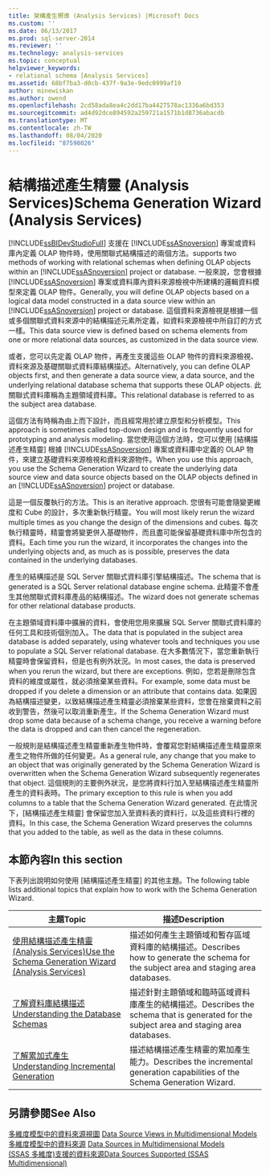 ```yaml
---
title: 架構產生嚮導 (Analysis Services) |Microsoft Docs
ms.custom: ''
ms.date: 06/13/2017
ms.prod: sql-server-2014
ms.reviewer: ''
ms.technology: analysis-services
ms.topic: conceptual
helpviewer_keywords:
- relational schema [Analysis Services]
ms.assetid: 68bf7ba3-d0cb-437f-9a3e-9edc0999af19
author: minewiskan
ms.author: owend
ms.openlocfilehash: 2cd58ada8ea4c2dd17ba4427578ac1336a6bd353
ms.sourcegitcommit: ad4d92dce894592a259721a1571b1d8736abacdb
ms.translationtype: MT
ms.contentlocale: zh-TW
ms.lasthandoff: 08/04/2020
ms.locfileid: "87598026"
---
```

# <a name="schema-generation-wizard-analysis-services"></a><span data-ttu-id="81220-102">結構描述產生精靈 (Analysis Services)</span><span class="sxs-lookup"><span data-stu-id="81220-102">Schema Generation Wizard (Analysis Services)</span></span>
  [!INCLUDE[ssBIDevStudioFull](../../includes/ssbidevstudiofull-md.md)] <span data-ttu-id="81220-103">支援在 [!INCLUDE[ssASnoversion](../../includes/ssasnoversion-md.md)] 專案或資料庫內定義 OLAP 物件時，使用關聯式結構描述的兩個方法。</span><span class="sxs-lookup"><span data-stu-id="81220-103">supports two methods of working with relational schemas when defining OLAP objects within an [!INCLUDE[ssASnoversion](../../includes/ssasnoversion-md.md)] project or database.</span></span> <span data-ttu-id="81220-104">一般來說，您會根據 [!INCLUDE[ssASnoversion](../../includes/ssasnoversion-md.md)] 專案或資料庫內資料來源檢視中所建構的邏輯資料模型來定義 OLAP 物件。</span><span class="sxs-lookup"><span data-stu-id="81220-104">Generally, you will define OLAP objects based on a logical data model constructed in a data source view within an [!INCLUDE[ssASnoversion](../../includes/ssasnoversion-md.md)] project or database.</span></span> <span data-ttu-id="81220-105">這個資料來源檢視是根據一個或多個關聯式資料來源中的結構描述元素所定義，如資料來源檢視中所自訂的方式一樣。</span><span class="sxs-lookup"><span data-stu-id="81220-105">This data source view is defined based on schema elements from one or more relational data sources, as customized in the data source view.</span></span>  
  
 <span data-ttu-id="81220-106">或者，您可以先定義 OLAP 物件，再產生支援這些 OLAP 物件的資料來源檢視、資料來源及基礎關聯式資料庫結構描述。</span><span class="sxs-lookup"><span data-stu-id="81220-106">Alternatively, you can define OLAP objects first, and then generate a data source view, a data source, and the underlying relational database schema that supports these OLAP objects.</span></span> <span data-ttu-id="81220-107">此關聯式資料庫稱為主題領域資料庫。</span><span class="sxs-lookup"><span data-stu-id="81220-107">This relational database is referred to as the subject area database.</span></span>  
  
 <span data-ttu-id="81220-108">這個方法有時稱為由上而下設計，而且經常用於建立原型和分析模型。</span><span class="sxs-lookup"><span data-stu-id="81220-108">This approach is sometimes called top-down design and is frequently used for prototyping and analysis modeling.</span></span> <span data-ttu-id="81220-109">當您使用這個方法時，您可以使用 [結構描述產生精靈] 根據 [!INCLUDE[ssASnoversion](../../includes/ssasnoversion-md.md)] 專案或資料庫中定義的 OLAP 物件，來建立基礎資料來源檢視和資料來源物件。</span><span class="sxs-lookup"><span data-stu-id="81220-109">When you use this approach, you use the Schema Generation Wizard to create the underlying data source view and data source objects based on the OLAP objects defined in an [!INCLUDE[ssASnoversion](../../includes/ssasnoversion-md.md)] project or database.</span></span>  
  
 <span data-ttu-id="81220-110">這是一個反覆執行的方法。</span><span class="sxs-lookup"><span data-stu-id="81220-110">This is an iterative approach.</span></span> <span data-ttu-id="81220-111">您很有可能會隨變更維度和 Cube 的設計，多次重新執行精靈。</span><span class="sxs-lookup"><span data-stu-id="81220-111">You will most likely rerun the wizard multiple times as you change the design of the dimensions and cubes.</span></span> <span data-ttu-id="81220-112">每次執行精靈時，精靈會將變更併入基礎物件，而且盡可能保留基礎資料庫中所包含的資料。</span><span class="sxs-lookup"><span data-stu-id="81220-112">Each time you run the wizard, it incorporates the changes into the underlying objects and, as much as is possible, preserves the data contained in the underlying databases.</span></span>  
  
 <span data-ttu-id="81220-113">產生的結構描述是 SQL Server 關聯式資料庫引擎結構描述。</span><span class="sxs-lookup"><span data-stu-id="81220-113">The schema that is generated is a SQL Server relational database engine schema.</span></span> <span data-ttu-id="81220-114">此精靈不會產生其他關聯式資料庫產品的結構描述。</span><span class="sxs-lookup"><span data-stu-id="81220-114">The wizard does not generate schemas for other relational database products.</span></span>  
  
 <span data-ttu-id="81220-115">在主題領域資料庫中擴展的資料，會使用您用來擴展 SQL Server 關聯式資料庫的任何工具和技術個別加入。</span><span class="sxs-lookup"><span data-stu-id="81220-115">The data that is populated in the subject area database is added separately, using whatever tools and techniques you use to populate a SQL Server relational database.</span></span> <span data-ttu-id="81220-116">在大多數情況下，當您重新執行精靈時會保留資料，但是也有例外狀況。</span><span class="sxs-lookup"><span data-stu-id="81220-116">In most cases, the data is preserved when you rerun the wizard, but there are exceptions.</span></span> <span data-ttu-id="81220-117">例如，您若是刪除包含資料的維度或屬性，就必須捨棄某些資料。</span><span class="sxs-lookup"><span data-stu-id="81220-117">For example, some data must be dropped if you delete a dimension or an attribute that contains data.</span></span> <span data-ttu-id="81220-118">如果因為結構描述變更，以致結構描述產生精靈必須捨棄某些資料，您會在捨棄資料之前收到警告，然後可以取消重新產生。</span><span class="sxs-lookup"><span data-stu-id="81220-118">If the Schema Generation Wizard must drop some data because of a schema change, you receive a warning before the data is dropped and can then cancel the regeneration.</span></span>  
  
 <span data-ttu-id="81220-119">一般規則是結構描述產生精靈重新產生物件時，會覆寫您對結構描述產生精靈原來產生之物件所做的任何變更。</span><span class="sxs-lookup"><span data-stu-id="81220-119">As a general rule, any change that you make to an object that was originally generated by the Schema Generation Wizard is overwritten when the Schema Generation Wizard subsequently regenerates that object.</span></span> <span data-ttu-id="81220-120">這個規則的主要例外狀況，是您將資料行加入至結構描述產生精靈所產生的資料表時。</span><span class="sxs-lookup"><span data-stu-id="81220-120">The primary exception to this rule is when you add columns to a table that the Schema Generation Wizard generated.</span></span> <span data-ttu-id="81220-121">在此情況下，[結構描述產生精靈] 會保留您加入至資料表的資料行，以及這些資料行裡的資料。</span><span class="sxs-lookup"><span data-stu-id="81220-121">In this case, the Schema Generation Wizard preserves the columns that you added to the table, as well as the data in these columns.</span></span>  
  
## <a name="in-this-section"></a><span data-ttu-id="81220-122">本節內容</span><span class="sxs-lookup"><span data-stu-id="81220-122">In this section</span></span>  
 <span data-ttu-id="81220-123">下表列出說明如何使用 [結構描述產生精靈] 的其他主題。</span><span class="sxs-lookup"><span data-stu-id="81220-123">The following table lists additional topics that explain how to work with the Schema Generation Wizard.</span></span>  
  
|<span data-ttu-id="81220-124">主題</span><span class="sxs-lookup"><span data-stu-id="81220-124">Topic</span></span>|<span data-ttu-id="81220-125">描述</span><span class="sxs-lookup"><span data-stu-id="81220-125">Description</span></span>|  
|-----------|-----------------|  
|[<span data-ttu-id="81220-126">使用結構描述產生精靈 &#40;Analysis Services&#41;</span><span class="sxs-lookup"><span data-stu-id="81220-126">Use the Schema Generation Wizard &#40;Analysis Services&#41;</span></span>](schema-generation-wizard-analysis-services.md)|<span data-ttu-id="81220-127">描述如何產生主題領域和暫存區域資料庫的結構描述。</span><span class="sxs-lookup"><span data-stu-id="81220-127">Describes how to generate the schema for the subject area and staging area databases.</span></span>|  
|[<span data-ttu-id="81220-128">了解資料庫結構描述</span><span class="sxs-lookup"><span data-stu-id="81220-128">Understanding the Database Schemas</span></span>](understanding-the-database-schemas.md)|<span data-ttu-id="81220-129">描述針對主題領域和臨時區域資料庫產生的結構描述。</span><span class="sxs-lookup"><span data-stu-id="81220-129">Describes the schema that is generated for the subject area and staging area databases.</span></span>|  
|[<span data-ttu-id="81220-130">了解累加式產生</span><span class="sxs-lookup"><span data-stu-id="81220-130">Understanding Incremental Generation</span></span>](understanding-incremental-generation.md)|<span data-ttu-id="81220-131">描述結構描述產生精靈的累加產生能力。</span><span class="sxs-lookup"><span data-stu-id="81220-131">Describes the incremental generation capabilities of the Schema Generation Wizard.</span></span>|  
  
## <a name="see-also"></a><span data-ttu-id="81220-132">另請參閱</span><span class="sxs-lookup"><span data-stu-id="81220-132">See Also</span></span>  
 <span data-ttu-id="81220-133">[多維度模型中的資料來源視圖](data-source-views-in-multidimensional-models.md) </span><span class="sxs-lookup"><span data-stu-id="81220-133">[Data Source Views in Multidimensional Models](data-source-views-in-multidimensional-models.md) </span></span>  
 <span data-ttu-id="81220-134">[多維度模型中的資料來源](data-sources-in-multidimensional-models.md) </span><span class="sxs-lookup"><span data-stu-id="81220-134">[Data Sources in Multidimensional Models](data-sources-in-multidimensional-models.md) </span></span>  
 [<span data-ttu-id="81220-135">&#40;SSAS 多維度&#41;支援的資料來源</span><span class="sxs-lookup"><span data-stu-id="81220-135">Data Sources Supported &#40;SSAS Multidimensional&#41;</span></span>](supported-data-sources-ssas-multidimensional.md)  
  
  
